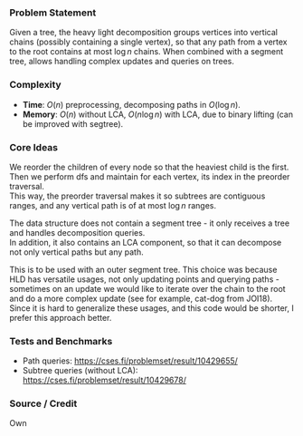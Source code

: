 ### Problem Statement
Given a tree, the heavy light decomposition groups vertices into vertical chains (possibly containing a single vertex), so that any path from a vertex to the root contains at most $\log n$ chains.
When combined with a segment tree, allows handling complex updates and queries on trees.

### Complexity
- **Time**: $O(n)$ preprocessing, decomposing paths in $O(\log n)$.
- **Memory**: $O(n)$ without LCA, $O(n \log n)$ with LCA, due to binary lifting (can be improved with segtree).

### Core Ideas
We reorder the children of every node so that the heaviest child is the first. Then we perform dfs and maintain for each vertex, its index in the preorder traversal.<br>
This way, the preorder traversal makes it so subtrees are contiguous ranges, and any vertical path is of at most $\log n$ ranges.

The data structure does not contain a segment tree - it only receives a tree and handles decomposition queries.<br>
In addition, it also contains an LCA component, so that it can decompose not only vertical paths but any path.

This is to be used with an outer segment tree. This choice was because HLD has versatile usages, not only updating points and querying paths - sometimes on an update we would like to iterate over the chain to the root and do a more complex update (see for example, cat-dog from JOI18).<br>
Since it is hard to generalize these usages, and this code would be shorter, I prefer this approach better.

### Tests and Benchmarks
- Path queries: https://cses.fi/problemset/result/10429655/
- Subtree queries (without LCA): https://cses.fi/problemset/result/10429678/

### Source / Credit
Own